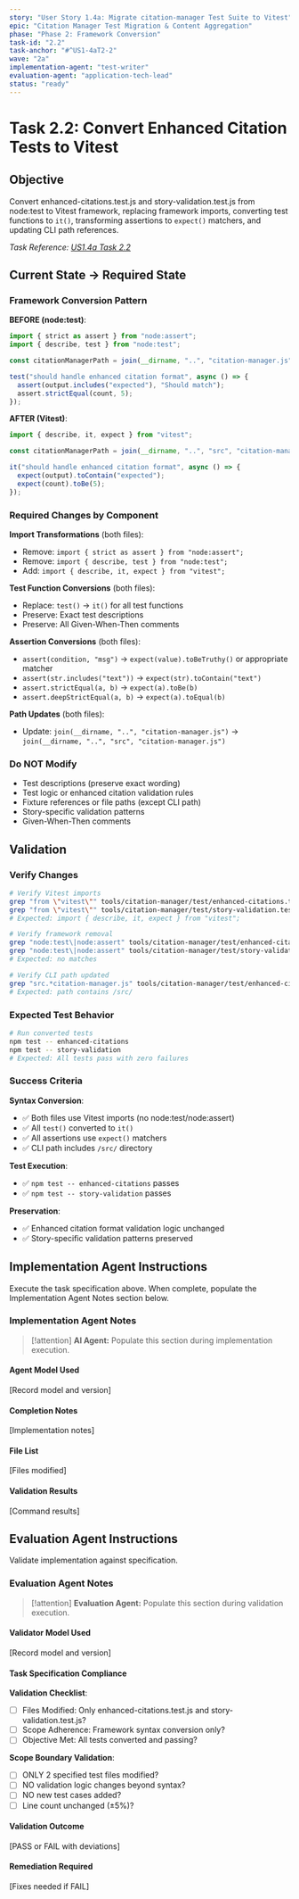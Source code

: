 ```yaml
---
story: "User Story 1.4a: Migrate citation-manager Test Suite to Vitest"
epic: "Citation Manager Test Migration & Content Aggregation"
phase: "Phase 2: Framework Conversion"
task-id: "2.2"
task-anchor: "#^US1-4aT2-2"
wave: "2a"
implementation-agent: "test-writer"
evaluation-agent: "application-tech-lead"
status: "ready"
---
```


# Task 2.2: Convert Enhanced Citation Tests to Vitest

## Objective

Convert enhanced-citations.test.js and story-validation.test.js from node:test to Vitest framework, replacing framework imports, converting test functions to `it()`, transforming assertions to `expect()` matchers, and updating CLI path references.

_Task Reference: [US1.4a Task 2.2](../us1.4a-migrate-test-suite-to-vitest.md#^US1-4aT2-2)_

## Current State → Required State

### Framework Conversion Pattern

**BEFORE (node:test)**:

```javascript
import { strict as assert } from "node:assert";
import { describe, test } from "node:test";

const citationManagerPath = join(__dirname, "..", "citation-manager.js");

test("should handle enhanced citation format", async () => {
  assert(output.includes("expected"), "Should match");
  assert.strictEqual(count, 5);
});
```

**AFTER (Vitest)**:

```javascript
import { describe, it, expect } from "vitest";

const citationManagerPath = join(__dirname, "..", "src", "citation-manager.js");

it("should handle enhanced citation format", async () => {
  expect(output).toContain("expected");
  expect(count).toBe(5);
});
```

### Required Changes by Component

**Import Transformations** (both files):
- Remove: `import { strict as assert } from "node:assert";`
- Remove: `import { describe, test } from "node:test";`
- Add: `import { describe, it, expect } from "vitest";`

**Test Function Conversions** (both files):
- Replace: `test()` → `it()` for all test functions
- Preserve: Exact test descriptions
- Preserve: All Given-When-Then comments

**Assertion Conversions** (both files):
- `assert(condition, "msg")` → `expect(value).toBeTruthy()` or appropriate matcher
- `assert(str.includes("text"))` → `expect(str).toContain("text")`
- `assert.strictEqual(a, b)` → `expect(a).toBe(b)`
- `assert.deepStrictEqual(a, b)` → `expect(a).toEqual(b)`

**Path Updates** (both files):
- Update: `join(__dirname, "..", "citation-manager.js")` → `join(__dirname, "..", "src", "citation-manager.js")`

### Do NOT Modify
- Test descriptions (preserve exact wording)
- Test logic or enhanced citation validation rules
- Fixture references or file paths (except CLI path)
- Story-specific validation patterns
- Given-When-Then comments

## Validation

### Verify Changes

```bash
# Verify Vitest imports
grep "from \"vitest\"" tools/citation-manager/test/enhanced-citations.test.js
grep "from \"vitest\"" tools/citation-manager/test/story-validation.test.js
# Expected: import { describe, it, expect } from "vitest";

# Verify framework removal
grep "node:test\|node:assert" tools/citation-manager/test/enhanced-citations.test.js
grep "node:test\|node:assert" tools/citation-manager/test/story-validation.test.js
# Expected: no matches

# Verify CLI path updated
grep "src.*citation-manager.js" tools/citation-manager/test/enhanced-citations.test.js
# Expected: path contains /src/
```

### Expected Test Behavior

```bash
# Run converted tests
npm test -- enhanced-citations
npm test -- story-validation
# Expected: All tests pass with zero failures
```

### Success Criteria

**Syntax Conversion**:
- ✅ Both files use Vitest imports (no node:test/node:assert)
- ✅ All `test()` converted to `it()`
- ✅ All assertions use `expect()` matchers
- ✅ CLI path includes `/src/` directory

**Test Execution**:
- ✅ `npm test -- enhanced-citations` passes
- ✅ `npm test -- story-validation` passes

**Preservation**:
- ✅ Enhanced citation format validation logic unchanged
- ✅ Story-specific validation patterns preserved

## Implementation Agent Instructions

Execute the task specification above. When complete, populate the Implementation Agent Notes section below.

### Implementation Agent Notes

> [!attention] **AI Agent:**
> Populate this section during implementation execution.

#### Agent Model Used
[Record model and version]

#### Completion Notes
[Implementation notes]

#### File List
[Files modified]

#### Validation Results
[Command results]

## Evaluation Agent Instructions

Validate implementation against specification.

### Evaluation Agent Notes

> [!attention] **Evaluation Agent:**
> Populate this section during validation execution.

#### Validator Model Used
[Record model and version]

#### Task Specification Compliance

**Validation Checklist**:
- [ ] Files Modified: Only enhanced-citations.test.js and story-validation.test.js?
- [ ] Scope Adherence: Framework syntax conversion only?
- [ ] Objective Met: All tests converted and passing?

**Scope Boundary Validation**:
- [ ] ONLY 2 specified test files modified?
- [ ] NO validation logic changes beyond syntax?
- [ ] NO new test cases added?
- [ ] Line count unchanged (±5%)?

#### Validation Outcome
[PASS or FAIL with deviations]

#### Remediation Required
[Fixes needed if FAIL]

